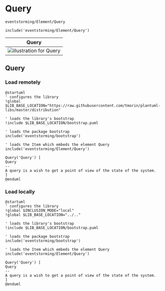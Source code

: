 # Query

```text
eventstorming/Element/Query
```

```text
include('eventstorming/Element/Query')
```

|                    Query                    |
|:-------------------------------------------:|
| ![illustration for Query](/Query.Local.png) |

## Query

### Load remotely

```plantuml
@startuml
' configures the library
!global $LIB_BASE_LOCATION="https://raw.githubusercontent.com/tmorin/plantuml-libs/master/distribution"

' loads the library's bootstrap
!include $LIB_BASE_LOCATION/bootstrap.puml

' loads the package bootstrap
include('eventstorming/bootstrap')

' loads the Item which embeds the element Query
include('eventstorming/Element/Query')

Query('Query') [
Query
--
A query is a wish to get a point of view of the state of the system.
]
@enduml
```

### Load locally

```plantuml
@startuml
' configures the library
!global $INCLUSION_MODE="local"
!global $LIB_BASE_LOCATION="../.."

' loads the library's bootstrap
!include $LIB_BASE_LOCATION/bootstrap.puml

' loads the package bootstrap
include('eventstorming/bootstrap')

' loads the Item which embeds the element Query
include('eventstorming/Element/Query')

Query('Query') [
Query
--
A query is a wish to get a point of view of the state of the system.
]
@enduml
```
